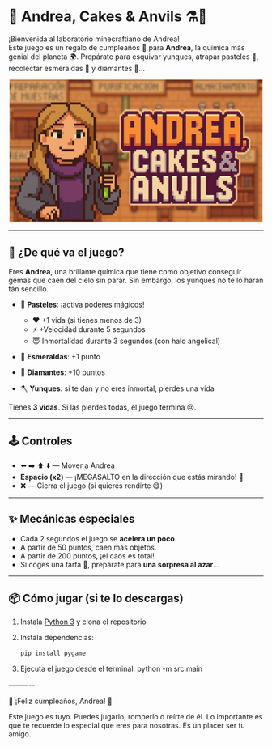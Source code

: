 # 🎂 Andrea, Cakes & Anvils ⚗️💎

¡Bienvenida al laboratorio minecraftiano de Andrea!  
Este juego es un regalo de cumpleaños 🎁 para **Andrea**, la química más genial del planeta 🌍. Prepárate para esquivar yunques, atrapar pasteles 🎂, recolectar esmeraldas 💚 y diamantes 💎...

<div align="center">
  <img src="assets/sprites/loadcscreen.png" alt="Pantalla de carga de Andrea" width="500"/>
</div>

---

## 🧪 ¿De qué va el juego?

Eres **Andrea**, una brillante química que tiene como objetivo conseguir gemas que caen del cielo sin parar. 
Sin embargo, los yunques no te lo haran tán sencillo.

- 🍰 **Pasteles**: ¡activa poderes mágicos!
  - ❤️ +1 vida (si tienes menos de 3)
  - ⚡ +Velocidad durante 5 segundos
  - 😇 Inmortalidad durante 3 segundos (con halo angelical)

- 💚 **Esmeraldas**: +1 punto  
- 💎 **Diamantes**: +10 puntos  
- 🪓 **Yunques**: si te dan y no eres inmortal, pierdes una vida  

Tienes **3 vidas**. Si las pierdes todas, el juego termina 😢.

---

## 🕹️ Controles

- ⬅️ ➡️ ⬆️ ⬇️ — Mover a Andrea  
- **Espacio (x2)** — ¡MEGASALTO en la dirección que estás mirando! 🦘  
- ❌ — Cierra el juego (si quieres rendirte 😅)

---

## ✨ Mecánicas especiales

- Cada 2 segundos el juego se **acelera un poco**.  
- A partir de 50 puntos, caen más objetos.  
- A partir de 200 puntos, ¡el caos es total!  
- Si coges una tarta 🍰, prepárate para **una sorpresa al azar**...

---

## 📦 Cómo jugar (si te lo descargas)

1. Instala [Python 3](https://www.python.org/downloads/) y clona el repositorio

2. Instala dependencias:
   ```bash
   pip install pygame

3.	Ejecuta el juego desde el terminal:
python -m src.main

⸻--

🎉 ¡Feliz cumpleaños, Andrea! 🎉

Este juego es tuyo. Puedes jugarlo, romperlo o reírte de él. Lo importante es que te recuerde lo especial que eres para nosotras. Es un placer ser tu amigo.
